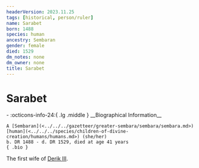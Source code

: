 ```yaml
---
headerVersion: 2023.11.25
tags: [historical, person/ruler]
name: Sarabet
born: 1488
species: human
ancestry: Sembaran
gender: female
died: 1529
dm_notes: none
dm_owner: none
title: Sarabet
---
```

# Sarabet
<div class="grid cards ext-narrow-margin ext-one-column" markdown>
- :octicons-info-24:{ .lg .middle } __Biographical Information__

    A [Sembaran](<../../../gazetteer/greater-sembara/sembara/sembara.md>) [human](<../../../species/children-of-divine-creation/humans/humans.md>) (she/her)  
    b. DR 1488 - d. DR 1529, died at age 41 years  
    { .bio }

</div>


The first wife of [Derik III](<./derik-iii.md>).


